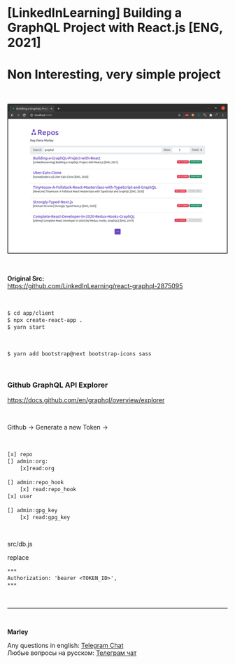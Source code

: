 # [LinkedInLearning] Building a GraphQL Project with React.js [ENG, 2021]

# Non Interesting, very simple project

<br/>

![Application](/img/pic1.png?raw=true)

<br/>

**Original Src:**  
https://github.com/LinkedInLearning/react-graphql-2875095

<br/>

```
$ cd app/client
$ npx create-react-app .
$ yarn start
```

<br/>

```
$ yarn add bootstrap@next bootstrap-icons sass
```

<br/>

### Github GraphQL API Explorer

https://docs.github.com/en/graphql/overview/explorer

<br/>

Github -> Generate a new Token ->

<br/>

```
[x] repo
[] admin:org:
    [x]read:org

[] admin:repo_hook
    [x] read:repo_hook
[x] user

[] admin:gpg_key
    [x] read:gpg_key
```

<br/>

src/db.js

replace

```
***
Authorization: 'bearer <TOKEN_ID>',
***
```

<br/>

---

<br/>

**Marley**

Any questions in english: <a href="https://jsdev.org/chat/">Telegram Chat</a>  
Любые вопросы на русском: <a href="https://jsdev.ru/chat/">Телеграм чат</a>
